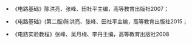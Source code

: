 - 《电路基础》陈洪亮、张峰、田社平主编，高等教育出版社2007；

- 《电路基础》(第二版)陈洪亮、张峰、田社平主编，高等教育出版社2015； 

- 《电路实验教程》张峰、吴月梅、李丹主编，高等教育出版社2008

